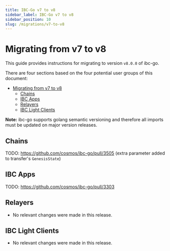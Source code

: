 ```yaml
---
title: IBC-Go v7 to v8
sidebar_label: IBC-Go v7 to v8
sidebar_position: 10
slug: /migrations/v7-to-v8
---
```


# Migrating from v7 to v8

This guide provides instructions for migrating to version `v8.0.0` of ibc-go.

There are four sections based on the four potential user groups of this document:

- [Migrating from v7 to v8](#migrating-from-v7-to-v8)
    - [Chains](#chains)
    - [IBC Apps](#ibc-apps)
    - [Relayers](#relayers)
    - [IBC Light Clients](#ibc-light-clients)

**Note:** ibc-go supports golang semantic versioning and therefore all imports must be updated on major version releases.

## Chains

TODO: <https://github.com/cosmos/ibc-go/pull/3505> (extra parameter added to transfer's `GenesisState`)

## IBC Apps

TODO: <https://github.com/cosmos/ibc-go/pull/3303>

## Relayers

- No relevant changes were made in this release.

## IBC Light Clients

- No relevant changes were made in this release.
